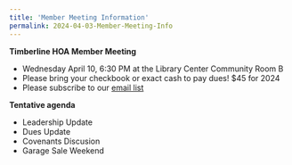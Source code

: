 ```yaml
---
title: 'Member Meeting Information'
permalink: 2024-04-03-Member-Meeting-Info
---
```


**Timberline HOA Member Meeting**

- Wednesday April 10, 6:30 PM at the Library Center Community Room B
- Please bring your checkbook or exact cash to pay dues! $45 for 2024
- Please subscribe to our [email list]({{site.url}}/email-subscribe.html)

**Tentative agenda**

- Leadership Update
- Dues Update
- Covenants Discusion
- Garage Sale Weekend